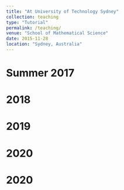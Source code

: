 ```yaml
---
title: "At University of Technology Sydney"
collection: teaching
type: "Tutorial"
permalink: /teaching/
venue: "School of Mathematical Science"
date: 2015-11-28
location: "Sydney, Australia"
---
```



Summer 2017
======

2018
======

2019
======

2020
======

2020
======
